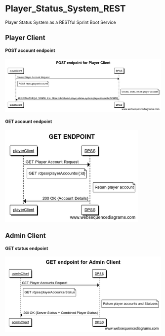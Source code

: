 # Player_Status_System_REST
Player Status System as a RESTful Sprint Boot Service

## Player Client

#### POST account endpoint 
![/dpss/playerAccounts/](https://github.com/aravindanb/Player_Status_System_REST/blob/websequencediagram/POST%20endpoint%20for%20Player%20Client.png)

#### GET account endpoint
![/dpss/playerAccounts/id](https://github.com/aravindanb/Player_Status_System_REST/blob/websequencediagram/GET%20ENDPOINT.png)

## Admin Client

#### GET status endpoint
![/dpss/playerStatus/](https://github.com/aravindanb/Player_Status_System_REST/blob/websequencediagram/GET%20endpoint%20for%20Admin%20Client.png)
